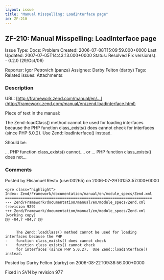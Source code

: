 ```yaml
---
layout: issue
title: "Manual Misspelling: LoadInterface page"
id: ZF-210
---
```


ZF-210: Manual Misspelling: LoadInterface page
----------------------------------------------

 Issue Type: Docs: Problem Created: 2006-07-08T15:09:59.000+0000 Last Updated: 2007-07-05T14:43:13.000+0000 Status: Resolved Fix version(s): - 0.2.0 (29/Oct/06)
 
 Reporter:  Igor Petrovich (panza)  Assignee:  Darby Felton (darby)  Tags: 
 Related issues: 
 Attachments: 
### Description

URL: [http://framework.zend.com/manual/en/…](http://framework.zend.com/manual/en/zend.loadinterface.html)

Piece of text in the manual:

The Zend::loadClass() method cannot be used for loading interfaces because the PHP function class\_exists() does cannot check for interfaces (since PHP 5.0.2). Use Zend::loadInterface() instead.

Should be:

... PHP function class\_exists() cannot.... or ... PHP function class\_exists() does not...

 

 

### Comments

Posted by Elisamuel Resto (user00265) on 2006-07-29T01:53:57.000+0000

 
    <pre class="highlight">
    Index: Zend/Framework/documentation/manual/en/module_specs/Zend.xml
    ===================================================================
    --- Zend/Framework/documentation/manual/en/module_specs/Zend.xml        (revision 929)
    +++ Zend/Framework/documentation/manual/en/module_specs/Zend.xml        (working copy)
    @@ -84,7 +84,7 @@
    
         
         The Zend::loadClass() method cannot be used for loading interfaces because the PHP
    -    function class_exists() does cannot check
    +    function class_exists() cannot check
         for interfaces (since PHP 5.0.2).  Use Zend::loadInterface() instead.


 

 

Posted by Darby Felton (darby) on 2006-08-22T09:38:56.000+0000

Fixed in SVN by revision 977

 

 